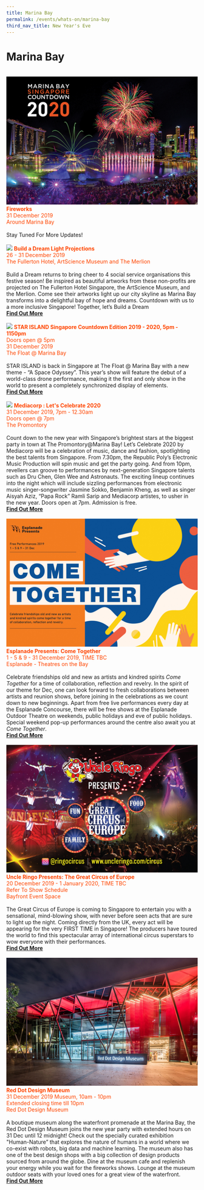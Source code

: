 ```yaml
---
title: Marina Bay
permalink: /events/whats-on/marina-bay
third_nav_title: New Year's Eve
---
```


# Marina Bay
<br>      
    <a href="-"> <img src="/images/(MB)MBSC2020.jpg" /></a>
      <font color="orangered"><b>Fireworks</b></font>
      <font color="orangered"><br>31 December 2019</font>
      <font color="orangered"><br> Around Marina Bay </font>
      <br>
      <br>
      Stay Tuned For More Updates!
      <br>
      <br>
     <a href="https://ura-mbsc2020-staging.netlify.com/build-a-dream/projection-show-schedule/"> <img src="/images/" /></a>
      <font color="orangered"><b>Build a Dream Light Projections</b></font>
      <font color="orangered"><br>26 - 31 December 2019</font>
      <font color="orangered"><br> The Fullerton Hotel, ArtScience Museum and The Merlion </font>
      <br>  
      <br>Build a Dream returns to bring cheer to 4 social service organisations this festive season! Be inspired as beautiful artworks from these non-profits are projected on The Fullerton Hotel Singapore, the ArtScience Museum, and the Merlion. Come see their artworks light up our city skyline as Marina Bay transforms into a delightful bay of hope and dreams.
Countdown with us to a more inclusive Singapore!
Together, let’s Build a Dream
      <font color="orangered"><b><br><a href="https://ura-mbsc2020-staging.netlify.com/build-a-dream/projection-show-schedule/">Find Out More</a></b></font>
      <br>
      <br>
     <a href="https://star-island.sg/"> <img src="/images/" /></a>
      <font color="orangered"><b>STAR ISLAND Singapore Countdown Edition 2019 - 2020, 5pm - 1150pm</b></font>
      <font color="orangered"><br>Doors open @ 5pm</font>
      <font color="orangered"><br>31 December 2019</font>
      <font color="orangered"><br> The Float @ Marina Bay </font>
      <br>  
      <br>STAR ISLAND is back in Singapore at The Float @ Marina Bay with a new theme - “A Space Odyssey”. This year’s show will feature the debut of a world-class drone performance, making it the first and only show in the world to present a completely synchronized display of elements.
      <font color="orangered"><b><br><a href="https://star-island.sg/">Find Out More</a></b></font>
      <br>
      <br>
     <a href="https://www.toggle.sg/letscelebrate2020"> <img src="/images/" /></a>
      <font color="orangered"><b>Mediacorp : Let's Celebrate 2020</b></font>
      <font color="orangered"><br>31 December 2019, 7pm - 12.30am</font>
      <font color="orangered"><br>Doors open @ 7pm</font>
      <font color="orangered"><br> The Promontory </font>
      <br>  
      <br>Count down to the new year with Singapore’s brightest stars at the biggest party in town at The Promontory@Marina Bay! Let’s Celebrate 2020 by Mediacorp will be a celebration of music, dance and fashion, spotlighting the best talents from Singapore. From 7.30pm, the Republic Poly’s Electronic Music Production will spin music and get the party going. And from 10pm, revellers can groove to performances by next-generation Singapore talents such as Dru Chen, Glen Wee and Astronauts. The exciting lineup continues into the night which will include sizzling performances from electronic music singer-songwriter Jasmine Sokko, Benjamin Kheng, as well as singer Aisyah Aziz, “Papa Rock” Ramli Sarip and Mediacorp artistes, to usher in the new year. Doors open at 7pm. Admission is free.
      <font color="orangered"><b><br><a href="https://www.toggle.sg/letscelebrate2020">Find Out More</a></b></font>
      <br>
      <br>      
     <a href="https://www.esplanade.com/festivals-and-series/come-together/2019"> <img src="/images/(M)Esplanade-ComeTogether.jpg" /></a>
      <font color="orangered"><b>Esplanade Presents: Come Together</b></font>
      <font color="orangered"><br>1 - 5 & 9 - 31 December 2019, TIME TBC</font>
      <font color="orangered"><br> Esplanade - Theatres on the Bay </font>
      <br>  
      <br>Celebrate friendships old and new as artists and kindred spirits <em>Come Together</em> for a time of collaboration, reflection and revelry.  
In the spirit of our theme for Dec, one can look forward to fresh collaborations between artists and reunion shows, before joining in the celebrations as we count down to new beginnings.   
Apart from free live performances every day at the Esplanade Concourse, there will be free shows at the Esplanade Outdoor Theatre on weekends, public holidays and eve of public holidays. Special weekend pop-up performances around the centre also await you at <em>Come Together</em>.
      <font color="orangered"><b><br><a href="https://www.esplanade.com/festivals-and-series/come-together/2019">Find Out More</a></b></font>
      <br>
      <br>
     <a href="https://www.uncleringo.com/circus"> <img src="/images/(M)UncleRingoGCE.jpg" /></a>
      <font color="orangered"><b>Uncle Ringo Presents: The Great Circus of Europe</b></font>
      <font color="orangered"><br>20 December 2019 - 1 January 2020, TIME TBC</font>
      <font color="orangered"><br>Refer To Show Schedule</font>
      <font color="orangered"><br> Bayfront Event Space </font>
      <br>  
      <br>The Great Circus of Europe is coming to Singapore to entertain you with a sensational, mind-blowing show, with never before seen acts that are sure to light up the night. Coming directly from the UK, every act will be appearing for the very FIRST TIME in Singapore! The producers have toured the world to find this spectacular array of international circus superstars to wow everyone with their performances.
      <font color="orangered"><b><br><a href="https://www.uncleringo.com/circus/">Find Out More</a></b></font>
      <br>
      <br>      
    <a href="https://https://www.museum.red-dot.sg//"> <img src="/images/(MB)RedDotMuseum.jpg" /></a>
      <font color="orangered"><b>Red Dot Design Museum</b></font>
      <font color="orangered"><br>31 December 2019 Museum, 10am - 10pm</font>
      <font color="orangered"><br>Extended closing time till 10pm</font>
      <font color="orangered"><br> Red Dot Design Museum </font>
      <br>  
      <br> A boutique museum along the waterfront promenade at the Marina Bay, the Red Dot Design Museum joins the new year party with extended hours on 31 Dec until 12 midnight! Check out the specially curated exhibition "Human-Nature” that explores the nature of humans in a world where we co-exist with robots, big data and machine learning. The museum also has one of the best design shops with a big collection of design products sourced from around the globe. Dine at the museum cafe and replenish your energy while you wait for the fireworks shows. Lounge at the museum outdoor seats with your loved ones for a great view of the waterfront. 
      <font color="orangered"><b><br><a href="https://www.museum.red-dot.sg">Find Out More</a></b></font>
      <br>
